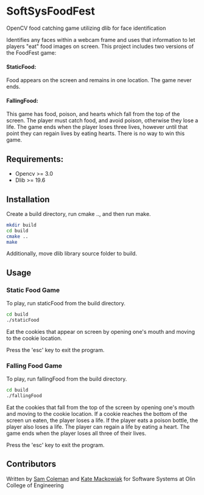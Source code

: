 # SoftSysFoodFest
OpenCV food catching game utilizing dlib for face identification

Identifies any faces within a webcam frame and uses that information to let players "eat" food images on screen.
This project includes two versions of the FoodFest game:
#### StaticFood:
Food appears on the screen and remains in one location. The game never ends. 
#### FallingFood:
This game has food, poison, and hearts which fall from the top of the screen. The player must catch food, and avoid poison, otherwise they lose a life. The game ends when the player loses three lives, however until that point they can regain lives by eating hearts. There is no way to win this game.

## Requirements:
- Opencv >= 3.0 
- Dlib >= 19.6 

## Installation

Create a build directory, run cmake .., and then run make.

```bash
mkdir build
cd build
cmake ..
make
```

Additionally, move dlib library source folder to build.

## Usage
### Static Food Game
To play, run staticFood from the build directory.
```bash
cd build
./staticFood
```
Eat the cookies that appear on screen by opening one's mouth and moving to the cookie location.

Press the 'esc' key to exit the program. 

### Falling Food Game
To play, run fallingFood from the build directory.
```bash
cd build
./fallingFood
```
Eat the cookies that fall from the top of the screen by opening one's mouth and moving to the cookie location. If a cookie reaches the bottom of the screen un eaten, the player loses a life. If the player eats a poison bottle, the player also loses a life. The player can regain a life by eating a heart. The game ends when the player loses all three of their lives.

Press the 'esc' key to exit the program. 

## Contributors
Written by [Sam Coleman](https://github.com/sam-coleman) and [Kate Mackowiak](https://kviiim.github.io/) for Software Systems at Olin College of Engineering 
